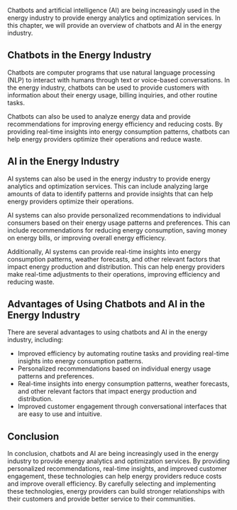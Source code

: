 
Chatbots and artificial intelligence (AI) are being increasingly used in the energy industry to provide energy analytics and optimization services. In this chapter, we will provide an overview of chatbots and AI in the energy industry.

Chatbots in the Energy Industry
-------------------------------

Chatbots are computer programs that use natural language processing (NLP) to interact with humans through text or voice-based conversations. In the energy industry, chatbots can be used to provide customers with information about their energy usage, billing inquiries, and other routine tasks.

Chatbots can also be used to analyze energy data and provide recommendations for improving energy efficiency and reducing costs. By providing real-time insights into energy consumption patterns, chatbots can help energy providers optimize their operations and reduce waste.

AI in the Energy Industry
-------------------------

AI systems can also be used in the energy industry to provide energy analytics and optimization services. This can include analyzing large amounts of data to identify patterns and provide insights that can help energy providers optimize their operations.

AI systems can also provide personalized recommendations to individual consumers based on their energy usage patterns and preferences. This can include recommendations for reducing energy consumption, saving money on energy bills, or improving overall energy efficiency.

Additionally, AI systems can provide real-time insights into energy consumption patterns, weather forecasts, and other relevant factors that impact energy production and distribution. This can help energy providers make real-time adjustments to their operations, improving efficiency and reducing waste.

Advantages of Using Chatbots and AI in the Energy Industry
----------------------------------------------------------

There are several advantages to using chatbots and AI in the energy industry, including:

* Improved efficiency by automating routine tasks and providing real-time insights into energy consumption patterns.
* Personalized recommendations based on individual energy usage patterns and preferences.
* Real-time insights into energy consumption patterns, weather forecasts, and other relevant factors that impact energy production and distribution.
* Improved customer engagement through conversational interfaces that are easy to use and intuitive.

Conclusion
----------

In conclusion, chatbots and AI are being increasingly used in the energy industry to provide energy analytics and optimization services. By providing personalized recommendations, real-time insights, and improved customer engagement, these technologies can help energy providers reduce costs and improve overall efficiency. By carefully selecting and implementing these technologies, energy providers can build stronger relationships with their customers and provide better service to their communities.
